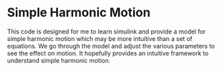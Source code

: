 # Simple Harmonic Motion

This code is designed for me to learn simulink and provide a model for simple harmonic motion which may be more intuitive than a set of equations. We go through the model and
adjust the various parameters to see the effect on motion. It hopefully provides an intuitive framework to understand simple harmonic motion.
